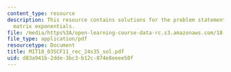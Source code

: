 ```yaml
---
content_type: resource
description: This resource contains solutions for the problem statements related to
  matrix exponentials.
file: /media/https%3A/open-learning-course-data-rc.s3.amazonaws.com/18-03sc-differential-equations-fall-2011/d83a941b2dde3bc3b12c874e8eeee50f_MIT18_03SCF11_rec_24s35_sol.pdf
file_type: application/pdf
resourcetype: Document
title: MIT18_03SCF11_rec_24s35_sol.pdf
uid: d83a941b-2dde-3bc3-b12c-874e8eeee50f
---
```

